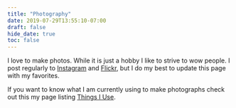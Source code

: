```yaml
---
title: "Photography"
date: 2019-07-29T13:55:10-07:00
draft: false
hide_date: true
toc: false
---
```


I love to make photos. While it is just a hobby I like to strive to wow people. I post regularly to [Instagram](https://instagram.com/duffy0) and [Flickr](https://www.flickr.com/people/dffy/), but I do my best to update this page with my favorites.

If you want to know what I am currently using to make photographs check out this my page listing [Things I Use](/uses/#camera-gear).
